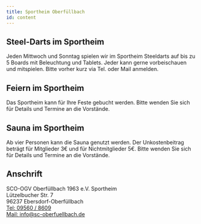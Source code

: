 ```yaml
---
title: Sportheim Oberfüllbach
id: content
---
```


## Steel-Darts im Sportheim

Jeden Mittwoch und Sonntag spielen wir im Sportheim Steeldarts auf  bis zu 5 Boards mit Beleuchtung und Tablets. Jeder kann gerne vorbeischauen und mitspielen. Bitte vorher kurz via Tel. oder Mail anmelden.

## Feiern im Sportheim

Das Sportheim kann für Ihre Feste gebucht werden.
Bitte wenden Sie sich für Details und Termine an die Vorstände.

## Sauna im Sportheim

Ab vier Personen kann die Sauna genutzt werden. Der Unkostenbeitrag beträgt für Mitglieder 3€ und für Nichtmitglieder 5€. Bitte wenden Sie sich für Details und Termine an die Vorstände.

## Anschrift

SCO-OGV Oberfüllbach 1963 e.V. Sportheim  
Lützelbucher Str. 7  
96237 Ebersdorf-Oberfüllbach  
[Tel: 09560 / 8609](tel:095608609)  
[Mail: info@sc-oberfuellbach.de](mailto:info@sc-oberfuellbach.de)  

